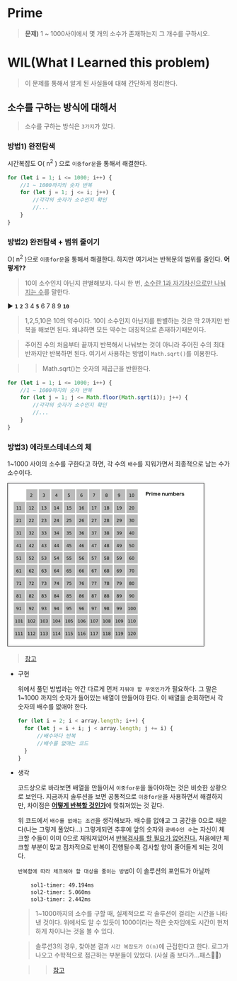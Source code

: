 # Prime

> **문제)** 1 ~ 1000사이에서 몇 개의 소수가 존재하는지 그 개수를 구하시오.

# WIL(What I Learned this problem)

> 이 문제를 통해서 알게 된 사실들에 대해 간단하게 정리한다.

## 소수를 구하는 방식에 대해서

> 소수를 구하는 방식은 `3가지`가 있다.

### 방법1) 완전탐색

시간복잡도 O( n<sup>2</sup> ) 으로 `이중for문`을 통해서 해결한다.

```javascript
for (let i = 1; i <= 1000; i++) {
	//1 ~ 1000까지의 숫자 반복
	for (let j = 1; j <= i; j++) {
		//각각의 숫자가 소수인지 확인
		//...
	}
}
```

### 방법2) 완전탐색 + 범위 줄이기

O( n<sup>2</sup> )으로 `이중for문`을 통해서 해결한다. 하지만 여기서는 반복문의 범위를 줄인다. **어떻게??**

> 10이 소수인지 아닌지 판별해보자. 다시 한 번, <u>소수란 1과 자기자신으로만 나눠지는 수</u>를 말한다.

▶ **`1`** **`2`** 3 4 **`5`** 6 7 8 9 **`10`**

> 1,2,5,10은 10의 약수이다. 10이 소수인지 아닌지를 판별하는 것은 딱 2까지만 반복을 해보면 된다. 왜냐하면 모든 약수는 대칭적으로 존재하기때문이다.

> 주어진 수의 처음부터 끝까지 반복해서 나눠보는 것이 아니라 주어진 수의 최대 반까지만 반복하면 된다. 여기서 사용하는 방법이 `Math.sqrt()`를 이용한다.

> > Math.sqrt()는 숫자의 제곱근을 반환한다.

```javascript
for (let i = 1; i <= 1000; i++) {
	//1 ~ 1000까지의 숫자 반복
	for (let j = 1; j <= Math.floor(Math.sqrt(i)); j++) {
		//각각의 숫자가 소수인지 확인
		//...
	}
}
```

### 방법3) 에라토스테네스의 체

1~1000 사이의 소수를 구한다고 하면, 각 수의 `배수`를 지워가면서 최종적으로 남는 수가 소수이다.

![eratosthenes](image/Sieve_of_Eratosthenes_animation.gif)

> [참고](https://ko.wikipedia.org/wiki/%EC%97%90%EB%9D%BC%ED%86%A0%EC%8A%A4%ED%85%8C%EB%84%A4%EC%8A%A4%EC%9D%98_%EC%B2%B4)

- 구현

  위에서 풀던 방법과는 약간 다르게 먼저 `지워야 할 무엇인가`가 필요하다. 그 말은 1~1000 까지의 숫자가 들어있는 배열이 만들어야 한다. 이 배열을 순회하면서 각 숫자의 배수를 없애야 한다.

  ```javascript
  for (let i = 2; i < array.length; i++) {
  	for (let j = i + i; j < array.length; j += i) {
  		//배수마다 반복
  		//배수를 없애는 코드
  	}
  }
  ```

- 생각

  코드상으로 바라보면 배열을 만들어서 `이중for문`을 돌아야하는 것은 비슷한 상황으로 보인다. 지금까지 솔루션을 보면 공통적으로 `이중for문`을 사용하면서 해결하지만, 차이점은 <u>**어떻게 반복할 것인가**</u>에 맞춰져있는 것 같다.

  위 코드에서 `배수를 없애는 조건`을 생각해보자. 배수를 없애고 그 공간을 0으로 채운다(나는 그렇게 풀었다...) 그렇게되면 추후에 앞의 숫자와 `공배수인 수`는 자신이 체크할 수들이 이미 0으로 채워져있어서 <u>반복검사를 할 필요가 없어진다.</u> 처음에만 체크할 부분이 많고 점차적으로 반복이 진행될수록 검사할 양이 줄어들게 되는 것이다.

  `반복함에 따라 체크해야 할 대상을 줄이는 방법`이 이 솔루션의 포인트가 아닐까

  ```
      sol1-timer: 49.194ms
      sol2-timer: 5.060ms
      sol3-timer: 2.442ms
  ```

  > 1~1000까지의 소수를 구할 때, 실제적으로 각 솔루션이 걸리는 시간을 나타낸 것이다. 위에서도 알 수 있듯이 1000이라는 작은 숫자임에도 시간이 현저하게 차이나는 것을 볼 수 있다.

  > 솔루션3의 경우, 찾아본 결과 `시간 복잡도가 O(n)`에 근접한다고 한다. 로그가 나오고 수학적으로 접근하는 부분들이 있었다. (사실 좀 보다가...패스🤯😭)

  > > [참고](https://en.wikipedia.org/wiki/Sieve_of_Eratosthenes#Algorithm_complexity)
